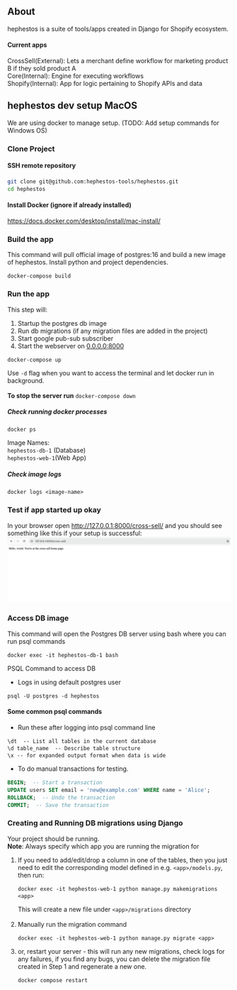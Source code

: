 ## About
hephestos is a suite of tools/apps created in Django for Shopify ecosystem.
#### Current apps
CrossSell(External): Lets a merchant define workflow for marketing product B if they sold product A
<br>Core(Internal): Engine for executing workflows
<br>Shopify(Internal): App for logic pertaining to Shopify APIs and data

## hephestos dev setup MacOS
We are using docker to manage setup.
(TODO: Add setup commands for Windows OS)

### Clone Project
#### SSH remote repository
```sh
git clone git@github.com:hephestos-tools/hephestos.git
cd hephestos
```

#### Install Docker (ignore if already installed)
https://docs.docker.com/desktop/install/mac-install/

### Build the app
This command will pull official image of postgres:16 and build a new image of hephestos. Install python and project dependencies.
```commandline
docker-compose build
```

### Run the app
This step will:
1. Startup the postgres db image
2. Run db migrations (if any migration files are added in the project)
3. Start google pub-sub subscriber
4. Start the webserver on [0.0.0.0:8000]() 
```commandline
docker-compose up
```
Use `-d` flag when you want to access the terminal and let docker run in background. <br/><br/>
**To stop the server run** `docker-compose down`

##### Check running docker processes
```commandline
docker ps
```
Image Names:<br/>
`hephestos-db-1` (Database)<br/>
`hephestos-web-1`(Web App)
##### Check image logs
```commandline
docker logs <image-name>
```

### Test if app started up okay
In your browser open http://127.0.0.1:8000/cross-sell/ and you should see something like this if your setup is successful:
![img.png](img.png)


### Access DB image
This command will open the Postgres DB server using bash where you can run psql commands
```commandline
docker exec -it hephestos-db-1 bash
```
PSQL Command to access DB<br/>

- Logs in using default postgres user
```commandline
psql -U postgres -d hephestos
```

#### Some common psql commands
- Run these after logging into psql command line
```psql
\dt  -- List all tables in the current database
\d table_name  -- Describe table structure
\x -- for expanded output format when data is wide
```
- To do manual transactions for testing.
```sql
BEGIN;  -- Start a transaction
UPDATE users SET email = 'new@example.com' WHERE name = 'Alice';
ROLLBACK;  -- Undo the transaction
COMMIT;  -- Save the transaction
```

### Creating and Running DB migrations using Django
Your project should be running.
<br/>**Note**: Always specify which app you are running the migration for
1. If you need to add/edit/drop a column in one of the tables, 
then you just need to edit the corresponding model defined in e.g. `<app>/models.py`, then run:<br/>
    ```
    docker exec -it hephestos-web-1 python manage.py makemigrations <app>
    ```
    This will create a new file under `<app>/migrations` directory<br/><br/>
2. Manually run the migration command
    ```
   docker exec -it hephestos-web-1 python manage.py migrate <app>
   ```
3. or, restart your server - this will run any new migrations, check logs for any failures, if you find any bugs, you can delete the migration file created in Step 1 and regenerate a new one.
    ```commandline
    docker compose restart
    ```

